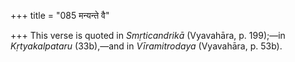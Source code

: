 +++
title = "085 मन्यन्ते वै"

+++
This verse is quoted in *Smṛticandrikā* (Vyavahāra, p. 199);—in
*Kṛtyakalpataru* (33b),—and in *Vīramitrodaya* (Vyavahāra, p. 53b).


